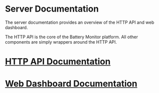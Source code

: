 # Server Documentation
The server documentation provides an overview of the HTTP API and web dashboard.  

The HTTP API is the core of the Battery Monitor platform. All other components 
are simply wrappers around the HTTP API.  

# [HTTP API Documentation](/server/docs/HTTP-API-Docs.md)
# [Web Dashboard Documentation](/server/docs/Web-Dashboard-Docs.md)
